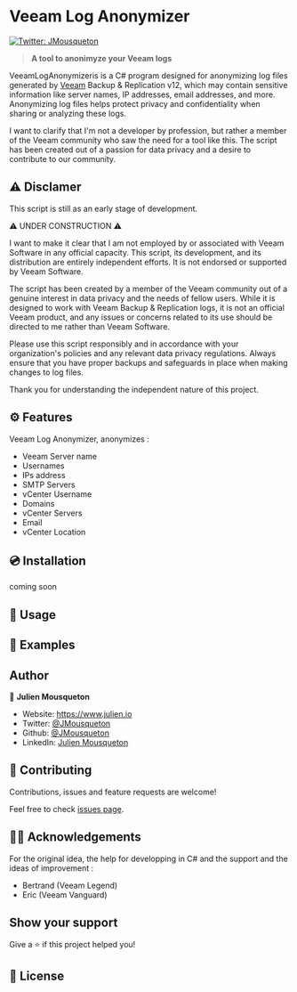 # Veeam Log Anonymizer 
[![Twitter: JMousqueton](https://img.shields.io/twitter/follow/JMousqueton.svg?style=social)](https://twitter.com/JMousqueton)

> __A tool to anonimyze your Veeam logs__


VeeamLogAnonymizeris is a C# program designed for anonymizing log files generated by [Veeam](https://www.veeam.com) Backup & Replication v12,  which may contain sensitive information like server names, IP addresses, email addresses, and more. Anonymizing log files helps protect privacy and confidentiality when sharing or analyzing these logs.

I want to clarify that I'm not a developer by profession, but rather a member of the Veeam community who saw the need for a tool like this. The script has been created out of a passion for data privacy and a desire to contribute to our community.

## ⚠️ Disclamer 

This script is still as an early stage of development. 

⚠️ UNDER CONSTRUCTION ⚠️

I want to make it clear that I am not employed by or associated with Veeam Software in any official capacity. This script, its development, and its distribution are entirely independent efforts. It is not endorsed or supported by Veeam Software.

The script has been created by a member of the Veeam community out of a genuine interest in data privacy and the needs of fellow users. While it is designed to work with Veeam Backup & Replication logs, it is not an official Veeam product, and any issues or concerns related to its use should be directed to me rather than Veeam Software.

Please use this script responsibly and in accordance with your organization's policies and any relevant data privacy regulations. Always ensure that you have proper backups and safeguards in place when making changes to log files.

Thank you for understanding the independent nature of this project.

## ⚙️ Features

Veeam Log Anonymizer, anonymizes : 

- Veeam Server name 
- Usernames 
- IPs address 
- SMTP Servers     
- vCenter Username 
- Domains
- vCenter Servers
- Email
- vCenter Location

## 💿 Installation

coming soon

## 🚀 Usage 


## 📝 Examples 


## Author

👤 **Julien Mousqueton**

* Website: <https://www.julien.io>
* Twitter: [@JMousqueton](https://twitter.com/JMousqueton)
* Github: [@JMousqueton](https://github.com/JMousqueton)
* LinkedIn: [Julien Mousqueton](https://linkedin.com/in/julienmousqueton)

## 🤝 Contributing

Contributions, issues and feature requests are welcome!

Feel free to check [issues page](https://github.com/JMousqueton/Badware/issues).

## 🙏🏻 Acknowledgements

For the original idea, the help for developping in C# and the support and the ideas of improvement :   

* Bertrand (Veeam Legend)
* Eric (Veeam Vanguard)
  
## Show your support

Give a ⭐️ if this project helped you!

## 📝 License
